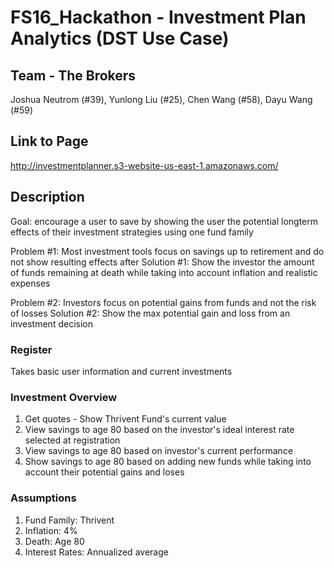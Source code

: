 # FS16_Hackathon - Investment Plan Analytics (DST Use Case)

## Team - The Brokers
Joshua Neutrom (#39), Yunlong Liu (#25), Chen Wang (#58),  Dayu Wang (#59) 

## Link to Page
http://investmentplanner.s3-website-us-east-1.amazonaws.com/


## Description
Goal: encourage a user to save by showing the user the potential longterm effects of their investment strategies using one fund family

Problem #1: Most investment tools focus on savings up to retirement and do not show resulting effects after
Solution #1: Show the investor the amount of funds remaining at death while taking into account inflation and realistic expenses

Problem #2: Investors focus on potential gains from funds and not the risk of losses
Solution #2: Show the max potential gain and loss from an investment decision



### Register 
Takes basic user information and current investments

### Investment Overview
1. Get quotes - Show Thrivent Fund's current value
2. View savings to age 80 based on the investor's ideal interest rate selected at registration
3. View savings to age 80 based on investor's current performance 
4. Show savings to age 80 based on adding new funds while taking into account their potential gains and loses

### Assumptions
1. Fund Family: Thrivent
2. Inflation: 4%
3. Death: Age 80
4. Interest Rates: Annualized average

